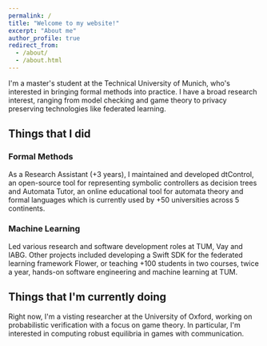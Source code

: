 ```yaml
---
permalink: /
title: "Welcome to my website!"
excerpt: "About me"
author_profile: true
redirect_from: 
  - /about/
  - /about.html
---
```


I'm a master's student at the Technical University of Munich, who's interested in bringing formal methods into practice. I have a broad research interest, ranging from model checking and game theory to privacy preserving technologies like federated learning.

## Things that I did

### Formal Methods
As a Research Assistant (+3 years), I maintained and developed dtControl, an open-source tool for representing symbolic controllers as decision trees and Automata Tutor, an online educational tool for automata theory and formal languages which is currently used by +50 universities across 5 continents.

### Machine Learning
Led various research and software development roles at TUM, Vay and IABG.
Other projects included developing a Swift SDK for the federated learning framework Flower, or teaching +100 students in two courses, twice a year, hands-on software engineering and machine learning at TUM.

## Things that I'm currently doing
Right now, I'm a visting researcher at the University of Oxford, working on probabilistic verification with a focus on game theory. In particular, I'm interested in computing robust equilibria in games with communication.
